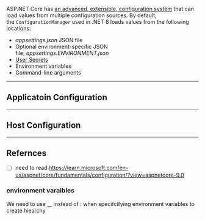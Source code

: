 ASP.NET Core has [an advanced, extensible, configuration system](https://livebook.manning.com/book/asp-net-core-in-action-third-edition/chapter-10/) that can load values from multiple configuration sources. By default, the `ConfigurationManager` used in .NET 8 loads values from the following locations:

- _appsettings.json_ JSON file
- Optional environment-specific JSON file, _appsettings.ENVIRONMENT.json_
- [User Secrets](https://learn.microsoft.com/en-us/aspnet/core/security/app-secrets)
- Environment variables
- Command-line arguments

---

## Applicatoin Configuration

---

## Host Configuration

---
## Refernces
- [ ] need to read
https://learn.microsoft.com/en-us/aspnet/core/fundamentals/configuration/?view=aspnetcore-9.0

### environment varaibles
We need to use __ instead of : when specifcifying environment variables to create hiearchy